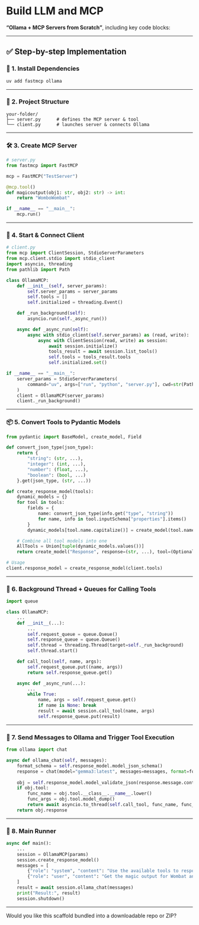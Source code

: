 # Build LLM and MCP

**“Ollama + MCP Servers from Scratch”**, including key code blocks:

---

## ✅ **Step-by-step Implementation**

### 🧱 1. **Install Dependencies**

```bash
uv add fastmcp ollama
```

---

### 📁 2. **Project Structure**

```
your-folder/
├── server.py      # defines the MCP server & tool
└── client.py      # launches server & connects Ollama
```

---

### 🛠 3. **Create MCP Server**

```python
# server.py
from fastmcp import FastMCP

mcp = FastMCP("TestServer")

@mcp.tool()
def magicoutput(obj1: str, obj2: str) -> int:
    return "WomboWombat"

if __name__ == "__main__":
    mcp.run()
```

---

### 🔌 4. **Start & Connect Client**

```python
# client.py
from mcp import ClientSession, StdioServerParameters
from mcp.client.stdio import stdio_client
import asyncio, threading
from pathlib import Path

class OllamaMCP:
    def __init__(self, server_params):
        self.server_params = server_params
        self.tools = []
        self.initialized = threading.Event()

    def _run_background(self):
        asyncio.run(self._async_run())

    async def _async_run(self):
        async with stdio_client(self.server_params) as (read, write):
            async with ClientSession(read, write) as session:
                await session.initialize()
                tools_result = await session.list_tools()
                self.tools = tools_result.tools
                self.initialized.set()

if __name__ == "__main__":
    server_params = StdioServerParameters(
        command="uv", args=["run", "python", "server.py"], cwd=str(Path.cwd())
    )
    client = OllamaMCP(server_params)
    client._run_background()
```

---

### 📦 5. **Convert Tools to Pydantic Models**

```python
from pydantic import BaseModel, create_model, Field

def convert_json_type(json_type):
    return {
        "string": (str, ...),
        "integer": (int, ...),
        "number": (float, ...),
        "boolean": (bool, ...)
    }.get(json_type, (str, ...))

def create_response_model(tools):
    dynamic_models = {}
    for tool in tools:
        fields = {
            name: convert_json_type(info.get("type", "string"))
            for name, info in tool.inputSchema["properties"].items()
        }
        dynamic_models[tool.name.capitalize()] = create_model(tool.name.capitalize(), **fields)

    # Combine all tool models into one
    AllTools = Union[tuple(dynamic_models.values())]
    return create_model("Response", response=(str, ...), tool=(Optional[AllTools], Field(None)))

# Usage
client.response_model = create_response_model(client.tools)
```

---

### 🧵 6. **Background Thread + Queues for Calling Tools**

```python
import queue

class OllamaMCP:
    ...
    def __init__(...):
        ...
        self.request_queue = queue.Queue()
        self.response_queue = queue.Queue()
        self.thread = threading.Thread(target=self._run_background)
        self.thread.start()

    def call_tool(self, name, args):
        self.request_queue.put((name, args))
        return self.response_queue.get()

    async def _async_run(...):
        ...
        while True:
            name, args = self.request_queue.get()
            if name is None: break
            result = await session.call_tool(name, args)
            self.response_queue.put(result)
```

---

### 🤖 7. **Send Messages to Ollama and Trigger Tool Execution**

```python
from ollama import chat

async def ollama_chat(self, messages):
    format_schema = self.response_model.model_json_schema()
    response = chat(model="gemma3:latest", messages=messages, format=format_schema)
    
    obj = self.response_model.model_validate_json(response.message.content)
    if obj.tool:
        func_name = obj.tool.__class__.__name__.lower()
        func_args = obj.tool.model_dump()
        return await asyncio.to_thread(self.call_tool, func_name, func_args)
    return obj.response
```

---

### 🏁 8. **Main Runner**

```python
async def main():
    ...
    session = OllamaMCP(params)
    session.create_response_model()
    messages = [
        {"role": "system", "content": "Use the available tools to respond."},
        {"role": "user", "content": "Get the magic output for Wombat and Dog."}
    ]
    result = await session.ollama_chat(messages)
    print("Result:", result)
    session.shutdown()
```

---

Would you like this scaffold bundled into a downloadable repo or ZIP?
